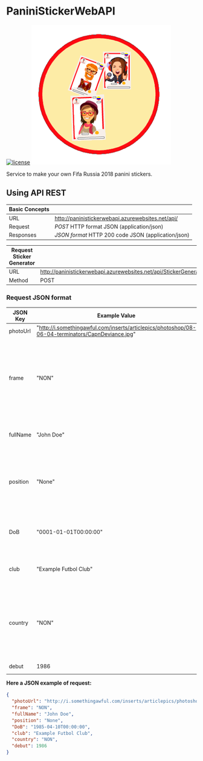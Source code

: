 # PaniniStickerWebAPI
[![license](https://img.shields.io/github/license/aldovilardy/PaniniStickerWebAPI.svg)](https://github.com/aldovilardy/PaniniStickerWebAPI/blob/master/LICENSE)
![PaniniStickerWebAPILogo](/PaniniStickerWebAPI/Content/images/Logos/AppLogo.png)

Service to make your own Fifa Russia 2018 panini stickers.

## Using API REST
  
| Basic Concepts |  |
| --- | --- |
| URL | http://paninistickerwebapi.azurewebsites.net/api/ |
| Request | *POST* HTTP format JSON (application/json) |
| Responses | *JSON format* HTTP 200 code JSON (application/json) |

| Request Sticker Generator |  |
| --- | --- |
| URL | http://paninistickerwebapi.azurewebsites.net/api/StickerGenerator |
| Method | POST |

### Request JSON format

| JSON Key | Example Value | Description | 
| --- | --- | --- |
| photoUrl | "http://i.somethingawful.com/inserts/articlepics/photoshop/08-06-04-terminators/CapnDeviance.jpg" | The url of the source image |
| frame | "NON" | The Country Futbol Team using uppercase like Colombia "COL" or Russia "RUS" if you don't want a team you can select None "NON"  |
| fullName | "John Doe" | Name and Lastname of the person or character in the photo |
| position | "None" | You can select the player position like "Goalkeeper", "Defender", "Midfilder", "Forward" or "None"  |
| DoB | "0001-01-01T00:00:00" | The date/time of birthday in date time fortmat yyyy-MM-ddThh:mm:ss  |
| club | "Example Futbol Club" | The club, home town or nickname that you like to write  |
| country | "NON" | The Country using uppercase like Colombia "COL" or Russia "RUS" if you don't want a team you can select None "NON"  |
| debut | 1986 | The year of debut player |

**Here a JSON example of request:**
```json
{
  "photoUrl": "http://i.somethingawful.com/inserts/articlepics/photoshop/08-06-04-terminators/CapnDeviance.jpg",
  "frame": "NON",
  "fullName": "John Doe",
  "position": "None",
  "DoB": "1985-04-10T00:00:00",
  "club": "Example Futbol Club",
  "country": "NON",
  "debut": 1986
}
```

